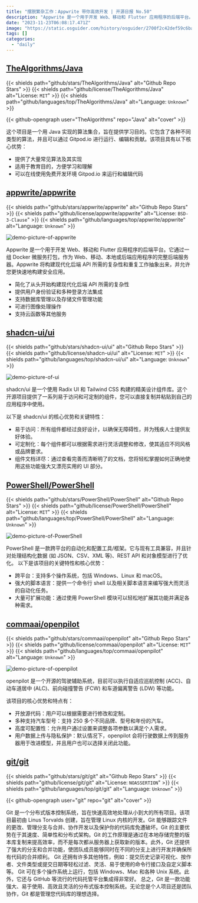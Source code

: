 ```yaml
---
title: "摆脱繁杂工作：Appwrite 带你高效开发 | 开源日报 No.50"
description: "Appwrite 是一个用于开发 Web、移动和 Flutter 应用程序的后端平台。它通过一组 Docker 微服务打包，作为 Web、移动、本地或后端应用程序的完整后端服务器。Appwrite 将构建现代化后端 API 所需的复杂性和重复工作抽象出来，并允许您更快速地构建安全应用。"
date: "2023-11-23T06:08:17.471Z"
image: "https://static.osguider.com/history/osguider/2700f2c42def59c6ba7f0fc9fb5516be.png"
tags: []
categories:
  - "daily"
---
```


## [TheAlgorithms/Java](https://github.com/TheAlgorithms/Java)

{{< shields path="github/stars/TheAlgorithms/Java" alt="Github Repo Stars" >}} {{< shields path="github/license/TheAlgorithms/Java" alt="License: `MIT`" >}} {{< shields path="github/languages/top/TheAlgorithms/Java" alt="Language: `Unknown`" >}}

{{< github-opengraph user="TheAlgorithms" repo="Java" alt="cover" >}}

这个项目是一个用 Java 实现的算法集合，旨在提供学习目的。它包含了各种不同类型的算法，并且可以通过 Gitpod.io 进行运行、编辑和贡献。该项目具有以下核心优势：

- 提供了大量常见算法及其实现
- 适用于教育目的，方便学习和理解
- 可以在线使用免费开发环境 Gitpod.io 来运行和编辑代码

## [appwrite/appwrite](https://github.com/appwrite/appwrite)

{{< shields path="github/stars/appwrite/appwrite" alt="Github Repo Stars" >}} {{< shields path="github/license/appwrite/appwrite" alt="License: `BSD-3-Clause`" >}} {{< shields path="github/languages/top/appwrite/appwrite" alt="Language: `Unknown`" >}}

![demo-picture-of-appwrite](https://static.osguider.com/history/2023/151443f6a678af6dfe7f096db6c1b0c9.png)

Appwrite 是一个用于开发 Web、移动和 Flutter 应用程序的后端平台。它通过一组 Docker 微服务打包，作为 Web、移动、本地或后端应用程序的完整后端服务器。Appwrite 将构建现代化后端 API 所需的复杂性和重复工作抽象出来，并允许您更快速地构建安全应用。

- 简化了从头开始构建现代化后端 API 所需的复杂性
- 提供用户身份验证和多种登录方法集成
- 支持数据库管理以及存储文件管理功能
- 可进行图像处理操作
- 支持云函数等其他服务

## [shadcn-ui/ui](https://github.com/shadcn-ui/ui)

{{< shields path="github/stars/shadcn-ui/ui" alt="Github Repo Stars" >}} {{< shields path="github/license/shadcn-ui/ui" alt="License: `MIT`" >}} {{< shields path="github/languages/top/shadcn-ui/ui" alt="Language: `Unknown`" >}}

![demo-picture-of-ui](https://static.osguider.com/history/2023/0ed3af49363386c95be7f86828aa04b1.png)

shadcn/ui 是一个使用 Radix UI 和 Tailwind CSS 构建的精美设计组件库。这个开源项目提供了一系列易于访问和可定制的组件，您可以直接复制并粘贴到自己的应用程序中使用。

以下是 shadcn/ui 的核心优势和关键特性：

- 易于访问：所有组件都经过良好设计，以确保无障碍性，并为残疾人士提供友好体验。
- 可定制化：每个组件都可以根据需求进行灵活调整和修改，使其适应不同风格或品牌要求。
- 组件文档详尽：通过查看完善而清晰明了的文档，您将轻松掌握如何正确地使用这些功能强大又漂亮实用的 UI 部分。

## [PowerShell/PowerShell](https://github.com/PowerShell/PowerShell)

{{< shields path="github/stars/PowerShell/PowerShell" alt="Github Repo Stars" >}} {{< shields path="github/license/PowerShell/PowerShell" alt="License: `MIT`" >}} {{< shields path="github/languages/top/PowerShell/PowerShell" alt="Language: `Unknown`" >}}

![demo-picture-of-PowerShell](https://static.osguider.com/history/2023/687aac33a44c35e000fd3631066fa813.png)

PowerShell 是一款跨平台的自动化和配置工具/框架。它与现有工具兼容，并且针对处理结构化数据 (如 JSON、CSV、XML 等)、REST API 和对象模型进行了优化。
以下是该项目的关键特性和核心优势：

- 跨平台：支持多个操作系统，包括 Windows、Linux 和 macOS。
- 强大的脚本语言：提供一个命令行 shell 以及相关脚本语言来编写强大而灵活的自动化任务。
- 大量可扩展功能：通过使用 PowerShell 模块可以轻松地扩展其功能并满足各种需求。

## [commaai/openpilot](https://github.com/commaai/openpilot)

{{< shields path="github/stars/commaai/openpilot" alt="Github Repo Stars" >}} {{< shields path="github/license/commaai/openpilot" alt="License: `MIT`" >}} {{< shields path="github/languages/top/commaai/openpilot" alt="Language: `Unknown`" >}}

![demo-picture-of-openpilot](https://static.osguider.com/history/osguider/11e13c459da327c4f2159345a8b0fe79.jpeg)

openpilot 是一个开源的驾驶辅助系统，目前可以执行自适应巡航控制 (ACC)、自动车道居中 (ALC)、前向碰撞警告 (FCW) 和车道偏离警告 (LDW) 等功能。

该项目的核心优势和特点有：

- 开放源代码：用户可以根据需要进行修改和定制。
- 多种支持汽车型号：支持 250 多个不同品牌、型号和年份的汽车。
- 高度可配置性：允许用户通过设置来调整各项参数以满足个人需求。
- 用户数据上传与隐私保护：默认情况下，openpilot 会将行驶数据上传到服务器用于改进模型，并且用户也可以选择关闭此功能。

## [git/git](https://github.com/git/git)

{{< shields path="github/stars/git/git" alt="Github Repo Stars" >}} {{< shields path="github/license/git/git" alt="License: `NOASSERTION`" >}} {{< shields path="github/languages/top/git/git" alt="Language: `Unknown`" >}}

{{< github-opengraph user="git" repo="git" alt="cover" >}}

Git 是一个分布式版本控制系统，旨在快速高效地处理从小到大的所有项目。该项目最初由 Linus Torvalds 创建，旨在管理 Linux 内核的开发。Git 能够跟踪文件的更改、管理分支与合并、协作开发以及保护你的代码库免遭破坏。Git 的主要优势在于其速度、简单性和分布式架构。Git 的工作原理是通过在本地存储完整的版本库复制来提高效率，而不是每次都从服务器上获取新的版本。此外，Git 还提供了强大的分支和合并功能，使团队成员能够同时在不同的分支上进行开发并确保所有代码的合并顺利。
Git 还拥有许多其他特性，例如：提交历史记录可视化、按作者、文件类型或提交日期等轻松过滤、灵活、易于使用的命令行接口及自定义脚本等。 Git 可在多个操作系统上运行，包括 Windows、Mac 和各种 Unix 系统。此外，它还与 GitHub 等流行的代码托管平台集成得非常好。
总之，Git 是一款功能强大、易于使用、高效且灵活的分布式版本控制系统。无论您是个人项目还是团队协作，Git 都是管理您代码库的理想选择。
